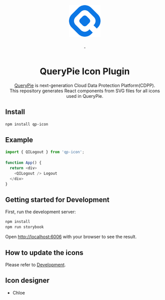 <div align="center">
    <img src="querypie-logo.svg" alt="QueryPie Logo" width="100px">
    <br />
    <br />
    <a aria-label="Node Version" href="https://chequer.slack.com/archives/C046888P2Q0">
        <img alt="" src="https://img.shields.io/badge/node->=18.3.0-339933?logo=nodedotjs">
    </a>
    <a aria-label="Npm Version" href="https://chequer.slack.com/archives/C046888P2Q0">
        <img alt="" src="https://img.shields.io/badge/npm->=8.10.0-CB3837?logo=npm">
    </a>
    <br />
    <a aria-label="Storybook page" href="https://chequer-io.github.io/qp-icon">
        <img alt="" src="https://img.shields.io/badge/Storybook-6F2CAC?logo=storybook">
    </a>
    <br />
    <h1>QueryPie Icon Plugin</h1>
    <p>
        <a aria-label="QueryPie Homepage" href="https://querypie.com">QueryPie</a> is next-generation Cloud Data Protection Platform(CDPP).
        <br/>
        This repository generates React components from SVG files for all icons used in QueryPie.
    </p>
</div>

## Install

```bash
npm install qp-icon
```

## Example

```JavaScript
import { QILogout } from 'qp-icon';

function App() {
  return <div>
    <QILogout /> Logout
  </div>
}
```

## Getting started for Development

First, run the development server:

```bash
npm install
npm run storybook
```

Open [http://localhost:6006](http://localhost:6006) with your browser to see the result.

## How to update the icons

Please refer to [Development](./DEVELOPMENT.md).

## Icon designer
- Chloe
